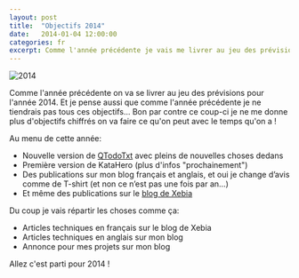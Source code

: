 ```yaml
---
layout: post
title:  "Objectifs 2014"
date:   2014-01-04 12:00:00
categories: fr
excerpt: Comme l'année précédente je vais me livrer au jeu des prévisions pour l'année 2014.Et comme l'année dernière je vais me tromper...
---
```

![2014]({{site.url}}/assets/2014.jpg)


Comme l'année précédente on va se livrer au jeu des prévisions pour l'année 2014.
Et je pense aussi que comme l'année précédente je ne tiendrais pas tous ces objectifs... 
Bon par contre ce coup-ci je ne me donne plus d'objectifs chiffrés on va faire ce qu'on peut avec le temps qu'on a !
 
Au menu de cette année:

   * Nouvelle version de [QTodoTxt](https://github.com/mNantern/QTodoTxt) avec pleins de nouvelles choses dedans
   * Première version de KataHero (plus d'infos "prochainement")
   * Des publications sur mon blog français et anglais, et oui je change d’avis comme de T-shirt (et non ce n’est pas une fois par an…)
   * Et même des publications sur le [blog de Xebia](http://blog.xebia.fr/)

Du coup je vais répartir les choses comme ça:

   * Articles techniques en français sur le blog de Xebia
   * Articles techniques en anglais sur mon blog
   * Annonce pour mes projets sur mon blog


Allez c'est parti pour 2014 !
